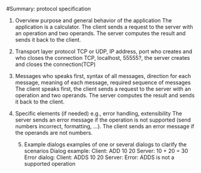 #Summary: protocol specification
1. Overview purpose and general behavior of the application
   The application is a calculator. The client sends a request to the server with an operation and two operands. The server computes the result and sends it back to the client.
2. Transport layer protocol TCP or UDP, IP address, port who creates and who closes the connection
   TCP, localhost, 55555?, the server creates and closes the connection(TCP)

3. Messages who speaks first, syntax of all messages, direction for each message, meaning of each message, required sequence of messages
    The client speaks first, the client sends a request to the server with an operation and two operands. The server computes the result and sends it back to the client.
    
4. Specific elements (if needed) e.g., error handling, extensibility
    The server sends an error message if the operation is not supported (send numbers incorrect, formatting, ...). The client sends an error message if the operands are not numbers.

   5. Example dialogs examples of one or several dialogs to clarify the scenarios
      Dialog example:
       Client: ADD 10 20
       Server: 10 + 20 = 30 
      Error dialog:
         Client: ADDS 10 20
         Server: Error: ADDS is not a supported operation
   